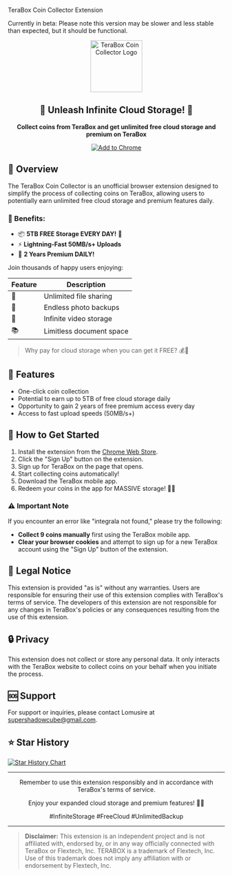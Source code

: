 TeraBox Coin Collector Extension

Currently in beta: Please note this version may be slower and less stable than expected, but it should be functional. 

<p align="center">
  <img src="https://lh3.googleusercontent.com/XYKN1D9li5yEPEkDN-tqDGvfhl3_wrW6eTe1zqQACZEGDxiFSmVPjokPY4ZomDojvruK06d1GtbZfhBckTR55Nbp=s120" alt="TeraBox Coin Collector Logo" width="120"/>
</p>

<h2 align="center">🚀 Unleash Infinite Cloud Storage! 🌟</h2>

<p align="center">
  <strong>Collect coins from TeraBox and get unlimited free cloud storage and premium on TeraBox</strong>
</p>

<p align="center">
  <a href="https://chromewebstore.google.com/detail/terabox-coin-collector/hbekcbjbdkcoggmjnpnffioipgadlkfl">
    <img src="https://img.shields.io/badge/Chrome-Add%20to%20Browser-4285F4?style=for-the-badge&logo=google-chrome&logoColor=white" alt="Add to Chrome">
  </a>
</p>

## 🌟 Overview

The TeraBox Coin Collector is an unofficial browser extension designed to simplify the process of collecting coins on TeraBox, allowing users to potentially earn unlimited free cloud storage and premium features daily.

### 🎁 Benefits:

- 📦 **5TB FREE Storage EVERY DAY!** 🔄
- ⚡ **Lightning-Fast 50MB/s+ Uploads**
- 🔑 **2 Years Premium DAILY!**

Join thousands of happy users enjoying:

| Feature | Description |
|---------|-------------|
| 🌈 | Unlimited file sharing |
| 📸 | Endless photo backups |
| 🎥 | Infinite video storage |
| 📚 | Limitless document space |

> Why pay for cloud storage when you can get it FREE? 💰💸

## 🚀 Features

- One-click coin collection
- Potential to earn up to 5TB of free cloud storage daily
- Opportunity to gain 2 years of free premium access every day
- Access to fast upload speeds (50MB/s+)

## 🔧 How to Get Started

1. Install the extension from the [Chrome Web Store](https://chromewebstore.google.com/detail/terabox-coin-collector/hbekcbjbdkcoggmjnpnffioipgadlkfl).
2. Click the "Sign Up" button on the extension.
3. Sign up for TeraBox on the page that opens.
4. Start collecting coins automatically!
5. Download the TeraBox mobile app.
6. Redeem your coins in the app for MASSIVE storage! 📱💎

### ⚠️ Important Note

If you encounter an error like "integrala not found," please try the following:

- **Collect 9 coins manually** first using the TeraBox mobile app.
- **Clear your browser cookies** and attempt to sign up for a new TeraBox account using the "Sign Up" button of the extension.

## 📜 Legal Notice

This extension is provided "as is" without any warranties. Users are responsible for ensuring their use of this extension complies with TeraBox's terms of service. The developers of this extension are not responsible for any changes in TeraBox's policies or any consequences resulting from the use of this extension.

## 🔒 Privacy

This extension does not collect or store any personal data. It only interacts with the TeraBox website to collect coins on your behalf when you initiate the process.

## 🆘 Support

For support or inquiries, please contact Lomusire at [supershadowcube@gmail.com](mailto:supershadowcube@gmail.com).

## ⭐ Star History

[![Star History Chart](https://api.star-history.com/svg?repos=Lomusire/unlimited-cloud-storage&type=Date)](https://star-history.com/#Lomusire/unlimited-cloud-storage&Date)

---

<p align="center">
  Remember to use this extension responsibly and in accordance with TeraBox's terms of service.
</p>

<p align="center">
  Enjoy your expanded cloud storage and premium features! 👋💾
</p>

<p align="center">
  #InfiniteStorage #FreeCloud #UnlimitedBackup
</p>

---

> **Disclaimer:** This extension is an independent project and is not affiliated with, endorsed by, or in any way officially connected with TeraBox or Flextech, Inc. TERABOX is a trademark of Flextech, Inc. Use of this trademark does not imply any affiliation with or endorsement by Flextech, Inc.

